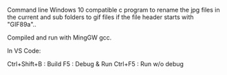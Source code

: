 Command line Windows 10 compatible c program to rename the jpg files in the current and sub folders to gif files if the file header starts with "GIF89a"..

Compiled and run with MingGW gcc.

In VS Code: 

Ctrl+Shift+B : Build
F5 : Debug & Run
Ctrl+F5 : Run w/o debug
